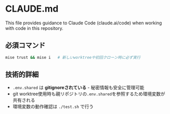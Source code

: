 # CLAUDE.md

This file provides guidance to Claude Code (claude.ai/code) when working with code in this repository.

## 必須コマンド

```bash
mise trust && mise i   # 新しいworktreeや初回クローン時に必ず実行
```

## 技術的詳細

- `.env.shared` は **gitignoreされている** - 秘密情報も安全に管理可能
- git worktree使用時も親リポジトリの`.env.shared`を参照するため環境変数が共有される
- 環境変数の動作確認は `./test.sh` で行う